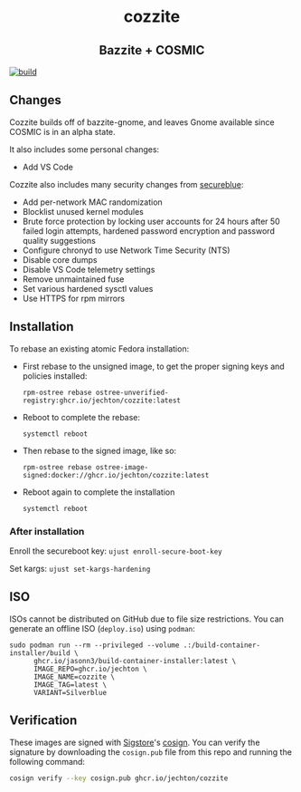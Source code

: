 <h1 align="center">
  cozzite
</h1>

<h2 align="center">
Bazzite + COSMIC
</h2>

[![build](https://github.com/jechton/cozzite/actions/workflows/build.yml/badge.svg)](https://github.com/jechton/cozzite/actions/workflows/build.yml)

## Changes

Cozzite builds off of bazzite-gnome, and leaves Gnome available since COSMIC is in an alpha state.

It also includes some personal changes:

- Add VS Code

Cozzite also includes many security changes from [secureblue](https://github.com/secureblue/secureblue):

- Add per-network MAC randomization
- Blocklist unused kernel modules
- Brute force protection by locking user accounts for 24 hours after 50 failed login attempts, hardened password encryption and password quality suggestions
- Configure chronyd to use Network Time Security (NTS)
- Disable core dumps
- Disable VS Code telemetry settings
- Remove unmaintained fuse
- Set various hardened sysctl values
- Use HTTPS for rpm mirrors

## Installation

To rebase an existing atomic Fedora installation:

- First rebase to the unsigned image, to get the proper signing keys and policies installed:
  ```
  rpm-ostree rebase ostree-unverified-registry:ghcr.io/jechton/cozzite:latest
  ```
- Reboot to complete the rebase:
  ```
  systemctl reboot
  ```
- Then rebase to the signed image, like so:
  ```
  rpm-ostree rebase ostree-image-signed:docker://ghcr.io/jechton/cozzite:latest
  ```
- Reboot again to complete the installation
  ```
  systemctl reboot
  ```

### After installation

Enroll the secureboot key: `ujust enroll-secure-boot-key`

Set kargs: `ujust set-kargs-hardening`

## ISO

ISOs cannot be distributed on GitHub due to file size restrictions. You can generate an offline ISO (`deploy.iso`) using `podman`:

```
sudo podman run --rm --privileged --volume .:/build-container-installer/build \
      ghcr.io/jasonn3/build-container-installer:latest \
      IMAGE_REPO=ghcr.io/jechton \
      IMAGE_NAME=cozzite \
      IMAGE_TAG=latest \
      VARIANT=Silverblue
```

## Verification

These images are signed with [Sigstore](https://www.sigstore.dev/)'s [cosign](https://github.com/sigstore/cosign). You can verify the signature by downloading the `cosign.pub` file from this repo and running the following command:

```bash
cosign verify --key cosign.pub ghcr.io/jechton/cozzite
```

